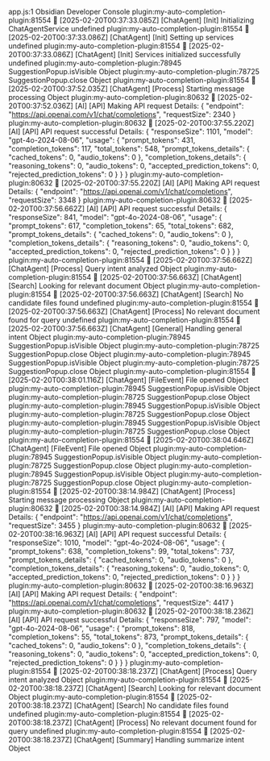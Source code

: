 app.js:1 Obsidian Developer Console
plugin:my-auto-completion-plugin:81554 🤖 [2025-02-20T00:37:33.085Z] [ChatAgent] [Init] Initializing ChatAgentService undefined
plugin:my-auto-completion-plugin:81554 🤖 [2025-02-20T00:37:33.086Z] [ChatAgent] [Init] Setting up services undefined
plugin:my-auto-completion-plugin:81554 🤖 [2025-02-20T00:37:33.086Z] [ChatAgent] [Init] Services initialized successfully undefined
plugin:my-auto-completion-plugin:78945 SuggestionPopup.isVisible Object
plugin:my-auto-completion-plugin:78725 SuggestionPopup.close Object
plugin:my-auto-completion-plugin:81554 🤖 [2025-02-20T00:37:52.035Z] [ChatAgent] [Process] Starting message processing Object
plugin:my-auto-completion-plugin:80632 🤖 [2025-02-20T00:37:52.036Z] [AI] [API] Making API request
Details: {
  "endpoint": "https://api.openai.com/v1/chat/completions",
  "requestSize": 2340
}
plugin:my-auto-completion-plugin:80632 🤖 [2025-02-20T00:37:55.220Z] [AI] [API] API request successful
Details: {
  "responseSize": 1101,
  "model": "gpt-4o-2024-08-06",
  "usage": {
    "prompt_tokens": 431,
    "completion_tokens": 117,
    "total_tokens": 548,
    "prompt_tokens_details": {
      "cached_tokens": 0,
      "audio_tokens": 0
    },
    "completion_tokens_details": {
      "reasoning_tokens": 0,
      "audio_tokens": 0,
      "accepted_prediction_tokens": 0,
      "rejected_prediction_tokens": 0
    }
  }
}
plugin:my-auto-completion-plugin:80632 🤖 [2025-02-20T00:37:55.220Z] [AI] [API] Making API request
Details: {
  "endpoint": "https://api.openai.com/v1/chat/completions",
  "requestSize": 3348
}
plugin:my-auto-completion-plugin:80632 🤖 [2025-02-20T00:37:56.662Z] [AI] [API] API request successful
Details: {
  "responseSize": 841,
  "model": "gpt-4o-2024-08-06",
  "usage": {
    "prompt_tokens": 617,
    "completion_tokens": 65,
    "total_tokens": 682,
    "prompt_tokens_details": {
      "cached_tokens": 0,
      "audio_tokens": 0
    },
    "completion_tokens_details": {
      "reasoning_tokens": 0,
      "audio_tokens": 0,
      "accepted_prediction_tokens": 0,
      "rejected_prediction_tokens": 0
    }
  }
}
plugin:my-auto-completion-plugin:81554 🤖 [2025-02-20T00:37:56.662Z] [ChatAgent] [Process] Query intent analyzed Object
plugin:my-auto-completion-plugin:81554 🤖 [2025-02-20T00:37:56.663Z] [ChatAgent] [Search] Looking for relevant document Object
plugin:my-auto-completion-plugin:81554 🤖 [2025-02-20T00:37:56.663Z] [ChatAgent] [Search] No candidate files found undefined
plugin:my-auto-completion-plugin:81554 🤖 [2025-02-20T00:37:56.663Z] [ChatAgent] [Process] No relevant document found for query undefined
plugin:my-auto-completion-plugin:81554 🤖 [2025-02-20T00:37:56.663Z] [ChatAgent] [General] Handling general intent Object
plugin:my-auto-completion-plugin:78945 SuggestionPopup.isVisible Object
plugin:my-auto-completion-plugin:78725 SuggestionPopup.close Object
plugin:my-auto-completion-plugin:78945 SuggestionPopup.isVisible Object
plugin:my-auto-completion-plugin:78725 SuggestionPopup.close Object
plugin:my-auto-completion-plugin:81554 🤖 [2025-02-20T00:38:01.116Z] [ChatAgent] [FileEvent] File opened Object
plugin:my-auto-completion-plugin:78945 SuggestionPopup.isVisible Object
plugin:my-auto-completion-plugin:78725 SuggestionPopup.close Object
plugin:my-auto-completion-plugin:78945 SuggestionPopup.isVisible Object
plugin:my-auto-completion-plugin:78725 SuggestionPopup.close Object
plugin:my-auto-completion-plugin:78945 SuggestionPopup.isVisible Object
plugin:my-auto-completion-plugin:78725 SuggestionPopup.close Object
plugin:my-auto-completion-plugin:81554 🤖 [2025-02-20T00:38:04.646Z] [ChatAgent] [FileEvent] File opened Object
plugin:my-auto-completion-plugin:78945 SuggestionPopup.isVisible Object
plugin:my-auto-completion-plugin:78725 SuggestionPopup.close Object
plugin:my-auto-completion-plugin:78945 SuggestionPopup.isVisible Object
plugin:my-auto-completion-plugin:78725 SuggestionPopup.close Object
plugin:my-auto-completion-plugin:81554 🤖 [2025-02-20T00:38:14.984Z] [ChatAgent] [Process] Starting message processing Object
plugin:my-auto-completion-plugin:80632 🤖 [2025-02-20T00:38:14.984Z] [AI] [API] Making API request
Details: {
  "endpoint": "https://api.openai.com/v1/chat/completions",
  "requestSize": 3455
}
plugin:my-auto-completion-plugin:80632 🤖 [2025-02-20T00:38:16.963Z] [AI] [API] API request successful
Details: {
  "responseSize": 1010,
  "model": "gpt-4o-2024-08-06",
  "usage": {
    "prompt_tokens": 638,
    "completion_tokens": 99,
    "total_tokens": 737,
    "prompt_tokens_details": {
      "cached_tokens": 0,
      "audio_tokens": 0
    },
    "completion_tokens_details": {
      "reasoning_tokens": 0,
      "audio_tokens": 0,
      "accepted_prediction_tokens": 0,
      "rejected_prediction_tokens": 0
    }
  }
}
plugin:my-auto-completion-plugin:80632 🤖 [2025-02-20T00:38:16.963Z] [AI] [API] Making API request
Details: {
  "endpoint": "https://api.openai.com/v1/chat/completions",
  "requestSize": 4417
}
plugin:my-auto-completion-plugin:80632 🤖 [2025-02-20T00:38:18.236Z] [AI] [API] API request successful
Details: {
  "responseSize": 797,
  "model": "gpt-4o-2024-08-06",
  "usage": {
    "prompt_tokens": 818,
    "completion_tokens": 55,
    "total_tokens": 873,
    "prompt_tokens_details": {
      "cached_tokens": 0,
      "audio_tokens": 0
    },
    "completion_tokens_details": {
      "reasoning_tokens": 0,
      "audio_tokens": 0,
      "accepted_prediction_tokens": 0,
      "rejected_prediction_tokens": 0
    }
  }
}
plugin:my-auto-completion-plugin:81554 🤖 [2025-02-20T00:38:18.237Z] [ChatAgent] [Process] Query intent analyzed Object
plugin:my-auto-completion-plugin:81554 🤖 [2025-02-20T00:38:18.237Z] [ChatAgent] [Search] Looking for relevant document Object
plugin:my-auto-completion-plugin:81554 🤖 [2025-02-20T00:38:18.237Z] [ChatAgent] [Search] No candidate files found undefined
plugin:my-auto-completion-plugin:81554 🤖 [2025-02-20T00:38:18.237Z] [ChatAgent] [Process] No relevant document found for query undefined
plugin:my-auto-completion-plugin:81554 🤖 [2025-02-20T00:38:18.237Z] [ChatAgent] [Summary] Handling summarize intent Object
